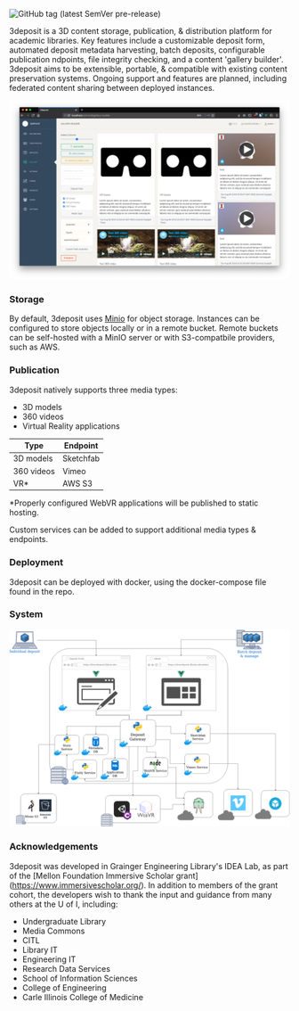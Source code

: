 ![GitHub tag (latest SemVer pre-release)](https://img.shields.io/github/tag-pre/Grainger-Engineering-Library/3deposit)

3deposit is a 3D content storage, publication, & distribution platform for academic libraries. Key features include a customizable deposit form, automated deposit metadata harvesting, batch deposits, configurable publication ndpoints, file integrity checking, and a content 'gallery builder'. 3deposit aims to be extensible, portable, & compatible with existing content preservation systems. Ongoing support and features are planned, including federated content sharing between deployed instances. 

![gallery](./docs/gallery-builder.png)

### Storage
By default, 3deposit uses [Minio](https://github.com/minio/minio) for object storage. Instances can be configured to store objects locally or in a remote bucket. Remote buckets can be self-hosted with a MinIO server or with S3-compatbile providers, such as AWS. 

### Publication
3deposit natively supports three media types:
* 3D models 
* 360 videos
* Virtual Reality applications

Type          | Endpoint
------------- | -------------
3D models     | Sketchfab
360 videos    | Vimeo
VR*           | AWS S3

*Properly configured WebVR applications will be published to static hosting.

Custom services can be added to support additional media types & endpoints.

### Deployment
3deposit can be deployed with docker, using the docker-compose file found in the repo. 

### System
![3deposit](./docs/3deposit-flow.png)

### Acknowledgements
3deposit was developed in Grainger Engineering Library's IDEA Lab, as part of the [Mellon Foundation Immersive Scholar grant] (https://www.immersivescholar.org/). In addition to members of the grant cohort, the developers wish to thank the input and guidance from many others at the U of I, including:

* Undergraduate Library
* Media Commons
* CITL
* Library IT
* Engineering IT
* Research Data Services
* School of Information Sciences
* College of Engineering
* Carle Illinois College of Medicine
